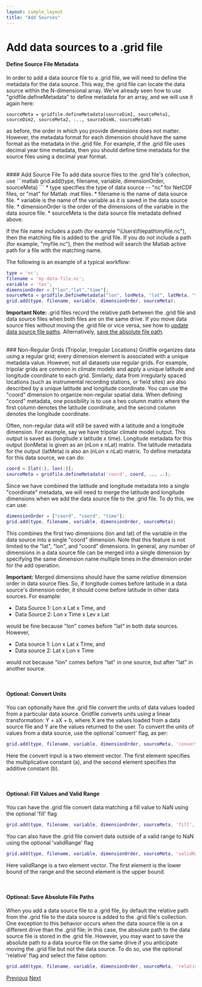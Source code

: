 ```yaml
---
layout: simple_layout
title: "Add Sources"
---
```


# Add data sources to a .grid file

#### Define Source File Metadata
In order to add a data source file to a .grid file, we will need to define the metadata for the data source. This way, the .grid file can locate the data source within the N-dimensional array. We've already seen how to use "gridfile.defineMetadata" to define metadata for an array, and we will use it again here:
```
sourceMeta = gridfile.defineMetadata(sourceDim1, sourceMeta1, sourceDim2, sourceMeta2, ..., sourceDimN, sourceMetaN)
```
as before, the order in which you provide dimensions does not matter. However, the metadata format for each dimension should have the same format as the metadata in the .grid file. For example, if the .grid file uses decimal year time metadata, then you should define time metadata for the source files using a decimal year format.

<br>
#### Add Source File
To add data source files to the .grid file's collection, use
```matlab
grid.add(type, filename, variable, dimensionOrder, sourceMeta)
```
* type specifies the type of data source -- "nc" for NetCDF files, or "mat" for Matlab .mat files.
* filename is the name of data source file.
* variable is the name of the variable as it is saved in the data source file.
* dimensionOrder is the order of the dimensions of the variable in the data source file.
* sourceMeta is the data source file metadata defined above.

If the file name includes a path (for example "\Users\filepath\myfile.nc"), then the matching file is added to the .grid file. If you do not include a path (for example, "myfile.nc"), then the method will search the Matlab active path for a file with the matching name.

The following is an example of a typical workflow:
```matlab
type = 'nc';
filename = 'my-data-file.nc';
variable = 'tas';
dimensionOrder = ["lon","lat","time"];
sourceMeta = gridfile.DefineMetadata("lon", lonMeta, "lat", latMeta, "time", timeMeta);
grid.add(type, filename, variable, dimensionOrder, sourceMeta);
```

**Important Note:** .grid files record the relative path between the .grid file and data source files when both files are on the same drive. If you move data source files without moving the .grid file or vice versa, see how to [update data source file paths](rename-sources). Alternatively, [save the absolute file path](#paths).

<br>
### Non-Regular Grids (Tripolar, Irregular Locations)
Gridfile organizes data using a regular grid; every dimension element is associated with a unique metadata value. However, not all datasets use regular grids. For example, tripolar grids are common in climate models and apply a unique latitude and longitude coordinate to each grid. Similarly, data from irregularly spaced locations (such as instrumental recording stations, or field sites) are also described by a unique latitude and longitude coordinate. You can use the "coord" dimension to organize non-regular spatial data. When defining "coord" metadata, one possibility is to use a two column matrix where the first column denotes the latitude coordinate, and the second column denotes the longitude coordinate.

Often, non-regular data will still be saved with a latitude and a longitude dimension. For example, say we have tripolar climate model output. This output is saved as (longitude x latitude x time). Longitude metadata for this output (lonMeta) is given as an (nLon x nLat) matrix. The latitude metadata for the output (latMeta) is also an (nLon x nLat) matrix. To define metadata for this data source, we can do:
```matlab
coord = [lat(:), lon(:)];
sourceMeta = gridfile.defineMetadata('coord', coord, .., ..);
```
Since we have combined the latitude and longitude metadata into a single "coordinate" metadata, we will need to merge the latitude and longitude dimensions when we add the data source file to the .grid file. To do this, we can use:
```matlab
dimensionOrder = ["coord", "coord", "time"];
grid.add(type, filename, variable, dimensionOrder, sourceMeta);
```
This combines the first two dimensions (lon and lat) of the variable in the data source into a single "coord" dimension. Note that this feature is not limited to the "lat", "lon", and "coord" dimensions. In general, any number of dimensions in a data source file can be merged into a single dimension by specifying the same dimension name multiple times in the dimension order for the add operation.

**Important:** Merged dimensions should have the same _relative_ dimension order in data source files. So, if longitude comes before latitude in a data source's dimension order, it should come before latitude in other data sources. For example:
* Data Source 1: Lon x Lat x Time, and
* Data Source 2: Lon x Time x Lev x Lat

would be fine because "lon" comes before "lat" in both data sources. However,

* Data source 1: Lon x Lat x Time, and
* Data source 2: Lat x Lon x Time

would not because "lon" comes before "lat" in one source, but after "lat" in another source.

<br>

#### Optional: Convert Units
You can optionally have the .grid file convert the units of data values loaded from a particular data source. Gridfile converts units using a linear transformation: Y = aX + b, where X are the values loaded from a data source file and Y are the values returned to the user. To convert the units of values from a data source, use the optional 'convert' flag, as per:
```matlab
grid.add(type, filename, variable, dimensionOrder, sourceMeta, 'convert', convert)
```
Here the convert input is a two element vector. The first element specifies the multiplicative constant (a), and the second element specifies the additive constant (b).

<br>

#### Optional: Fill Values and Valid Range
You can have the .grid file convert data matching a fill value to NaN using the optional 'fill' flag
```matlab
grid.add(type, filename, variable, dimensionOrder, sourceMeta, 'fill', fillValue);
```
You can also have the .grid file convert data outside of a valid range to NaN using the optional 'validRange' flag
```matlab
grid.add(type, filename, variable, dimensionOrder, sourceMeta, 'validRange', validRange);
```
Here validRange is a two element vector. The first element is the lower bound of the range and the second element is the upper bound.

<br>

<h4 id="paths">Optional: Save Absolute File Paths</h4>

When you add a data source file to a .grid file, by default the relative path from the .grid file to the data source is added to the .grid file's collection. One exception to this behavior occurs when the data source file is on a different drive than the .grid file; in this case, the absolute path to the data source file is stored in the .grid file. However, you may want to save the absolute path to a data source file on the same drive if you anticipate moving the .grid file but not the data source. To do so, use the optional 'relative' flag and select the false option:
```matlab
grid.add(type, filename, variable, dimensionOrder, sourceMeta, 'relativePath', false)
```


[Previous](.\object) [Next](.\load)
